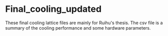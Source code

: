 # Final_cooling_updated
These final cooling lattice files are mainly for Ruihu's thesis. The csv file is a summary of the cooling performance and some hardware parameters.
